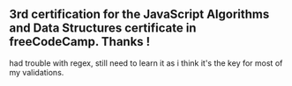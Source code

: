 3rd certification for the JavaScript Algorithms and Data Structures certificate in freeCodeCamp. Thanks !
--
had trouble with regex, still need to learn it as i think it's the key for most of my validations.
